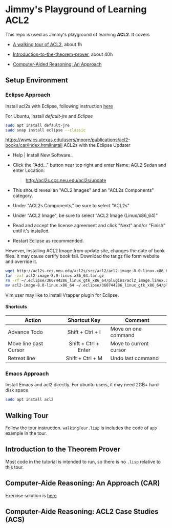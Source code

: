 # Jimmy's Playground of  Learning ACL2
This repo is used as Jimmy's playground of learning **ACL2**. It covers

* [A walking tour of ACL2](https://www.cs.utexas.edu/users/moore/acl2/v8-5/combined-manual/index.html?topic=ACL2____A_02Walking_02Tour_02of_02ACL2),  about 1h

* [Introduction-to-the-theorem-prover](https://www.cs.utexas.edu/users/moore/acl2/v8-5/combined-manual/index.html?topic=ACL2____INTRODUCTION-TO-THE-THEOREM-PROVER), about 40h

* [Computer-Aided Reasoning: An Approach](https://www.cs.utexas.edu/users/moore/publications/acl2-books/car/index.html)

  

## Setup Environment

### Eclipse Approach

Install acl2s with Eclipse, following instruction [here](http://acl2s.ccs.neu.edu/acl2s/doc/installation.html#install-old)

For Ubuntu, install *default-jre* and *Eclipse*

```bash
sudo apt install default-jre
sudo snap install eclipse --classic
```

https://www.cs.utexas.edu/users/moore/publications/acl2-books/car/index.htmlInstall ACL2s with the Eclipse Updater

* Help | Install New Software..

* Click the "Add..." button near top right and enter Name: ACL2 Sedan and enter Location:

  >  http://acl2s.ccs.neu.edu/acl2s/update

* This should reveal an "ACL2 Images" and an "ACL2s Components" category.

* Under "ACL2s Components," be sure to select "ACL2s"  

* Under "ACL2 Image", be sure to select "ACL2 Image (Linux/x86_64)"

* Read and accept the license agreement and click "Next" and/or "Finish" until it's installed.

* Restart Eclipse as recommended.

However, installing ACL2 Image from update site, changes the date of book files.  It may cause certify book fail. Download the tar.gz file form website and override it.

```bash
wget http://acl2s.ccs.neu.edu/acl2s/src/acl2/acl2-image-8.0-linux.x86_64.tar.gz
tar -zxf acl2-image-8.0-linux.x86_64.tar.gz
rm -rf ~/.eclipse/360744286_linux_gtk_x86_64/plugins/acl2_image.linux.x86_64_8.0.0 
mv acl2-image-8.0-linux.x86_64 ~/.eclipse/360744286_linux_gtk_x86_64/plugins/acl2_image.linux.x86_64_8.0.0
```

Vim user may like to install Vrapper plugin for Eclipse.

#### Shortcuts

| Action                |     Shortcut Key     | Comment                |
| --------------------- | :------------------: | ---------------------- |
| Advance Todo          |   Shift + Ctrl + I   | Move on one command    |
| Move line past Cursor | Shift + Ctrl + Enter | Move to current cursor |
| Retreat line          |   Shift + Ctrl + M   | Undo last command      |



### Emacs Approach

Install Emacs and acl2 directly. For ubuntu users, it may need 2GB+ hard disk space

```bash
sudo apt install acl2
```

## Walking Tour

Follow the tour instruction. `walkingTour.lisp` is includes the code of `app` example in the tour.

## Introduction to the Theorem Prover

Most code in the tutorial is intended to run, so there is no `.lisp` relative to this tour.

## Computer-Aide Reasoning: An Approach (CAR)

Exercise solution is [here](https://github.com/acl2/acl2/tree/master/books/textbook)

## Computer-Aide Reasoning: ACL2 Case Studies (ACS)




